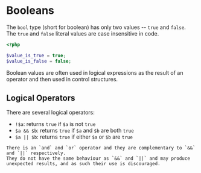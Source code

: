 # Booleans

The `bool` type (short for boolean) has only two values -- `true` and `false`.
The `true` and `false` literal values are case insensitive in code.

```php
<?php

$value_is_true = true;
$value_is_false = false;
```

Boolean values are often used in logical expressions as the result of an operator and then used in control structures.

## Logical Operators

There are several logical operators:

- `!$a`: returns `true` if `$a` is not `true`
- `$a && $b`: returns `true` if `$a` and `$b` are both `true`
- `$a || $b`: returns `true` if either `$a` or `$b` are `true`

~~~~exercism/caution
There is an `and` and `or` operator and they are complementary to `&&` and `||` respectively.
They do not have the same behaviour as `&&` and `||` and may produce unexpected results, and as such their use is discouraged.
~~~~
